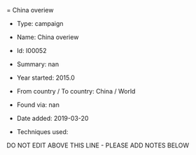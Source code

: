 = China overiew

* Type: campaign

* Name: China overiew

* Id: I00052

* Summary: nan

* Year started: 2015.0

* From country / To country: China / World

* Found via: nan

* Date added: 2019-03-20

* Techniques used: 


DO NOT EDIT ABOVE THIS LINE - PLEASE ADD NOTES BELOW
